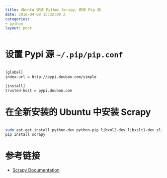 ```yaml
---
title: Ubuntu 安装 Python Scrapy，修改 Pip 源
date: 2016-04-08 15:32:00 Z
categories:
- python
layout: post
---
```


# 设置 Pypi 源 `~/.pip/pip.conf`

``` bash

[global]
index-url = http://pypi.douban.com/simple

[install]
trusted-host = pypi.douban.com

```


# 在全新安装的 Ubuntu 中安装 Scrapy

``` bash

sudo apt-get install python-dev python-pip libxml2-dev libxslt1-dev zlib1g-dev libffi-dev libssl-dev
pip install scrapy

```

# 参考链接

* [Scrapy Documentation](http://doc.scrapy.org/en/latest/)
